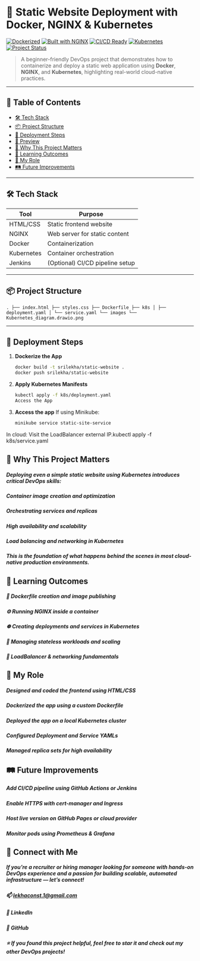 # 🚀 Static Website Deployment with Docker, NGINX & Kubernetes

[![Dockerized](https://img.shields.io/badge/Dockerized-Yes-blue)](https://www.docker.com/)
[![Built with NGINX](https://img.shields.io/badge/Web--Server-NGINX-brightgreen)](https://nginx.org/)
[![CI/CD Ready](https://img.shields.io/badge/CI%2FCD-Jenkins-blueviolet)](https://jenkins.io/)
[![Kubernetes](https://img.shields.io/badge/Deployed%20On-Kubernetes-326ce5)](https://kubernetes.io/)
[![Project Status](https://img.shields.io/badge/Status-Completed-success)](#)

> A beginner-friendly DevOps project that demonstrates how to containerize and deploy a static web application using **Docker**, **NGINX**, and **Kubernetes**, highlighting real-world cloud-native practices.

---

## 📌 Table of Contents
- [🛠️ Tech Stack](#️-tech-stack)
- [📦 Project Structure](#-project-structure)
- [🚀 Deployment Steps](#-deployment-steps)
- [📸 Preview](#-preview)
- [🎯 Why This Project Matters](#-why-this-project-matters)
- [🧠 Learning Outcomes](#-learning-outcomes)
- [🔧 My Role](#-my-role)
- [🛤️ Future Improvements](#-future-improvements)

---

## 🛠️ Tech Stack

| Tool         | Purpose                             |
|--------------|-------------------------------------|
| HTML/CSS     | Static frontend website             |
| NGINX        | Web server for static content       |
| Docker       | Containerization                    |
| Kubernetes   | Container orchestration             |
| Jenkins      | (Optional) CI/CD pipeline setup     |

---

## 📦 Project Structure
```
. ├── index.html ├── styles.css ├── Dockerfile ├── k8s │ ├── deployment.yaml │ └── service.yaml └── images └── Kubernetes_diagram.drawio.png
```

---

## 🚀 Deployment Steps

1. **Dockerize the App**
   ```bash
   docker build -t srilekha/static-website .
   docker push srilekha/static-website
2. **Apply Kubernetes Manifests**
    ```bash
    kubectl apply -f k8s/deployment.yaml
    Access the App

3. **Access the app**
 If using Minikube:
    ```bash
    minikube service static-site-service
  In cloud: Visit the LoadBalancer external IP.kubectl apply -f k8s/service.yaml

## 🎯 Why This Project Matters
##### Deploying even a simple static website using Kubernetes introduces critical DevOps skills:

##### Container image creation and optimization

##### Orchestrating services and replicas

##### High availability and scalability

##### Load balancing and networking in Kubernetes

##### This is the foundation of what happens behind the scenes in most cloud-native production environments.

## 🧠 Learning Outcomes
##### 🐳 Dockerfile creation and image publishing

##### ⚙️ Running NGINX inside a container

##### ☸️ Creating deployments and services in Kubernetes

##### 🔄 Managing stateless workloads and scaling

##### 📶 LoadBalancer & networking fundamentals

## 🔧 My Role
##### Designed and coded the frontend using HTML/CSS

##### Dockerized the app using a custom Dockerfile

##### Deployed the app on a local Kubernetes cluster

##### Configured Deployment and Service YAMLs

##### Managed replica sets for high availability

## 🛤️ Future Improvements
##### Add CI/CD pipeline using GitHub Actions or Jenkins

##### Enable HTTPS with cert-manager and Ingress

##### Host live version on GitHub Pages or cloud provider

##### Monitor pods using Prometheus & Grafana

## 🙌 Connect with Me
##### If you’re a recruiter or hiring manager looking for someone with hands-on DevOps experience and a passion for building scalable, automated infrastructure — let’s connect!

##### 📫 lekhaconst.1@gmail.com
##### 🔗 LinkedIn
##### 🐙 GitHub

##### ⭐️ If you found this project helpful, feel free to star it and check out my other DevOps projects!
